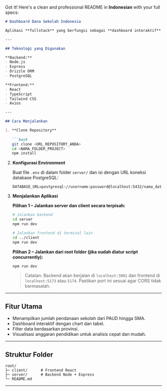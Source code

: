 Got it! Here's a clean and professional README in **Indonesian** with your full specs:

````markdown
# Dashboard Dana Sekolah Indonesia

Aplikasi **fullstack** yang berfungsi sebagai **dashboard interaktif** untuk memantau jumlah pendanaan sekolah di seluruh Indonesia, dari PAUD hingga SMA. Aplikasi ini menampilkan data secara visual dan memudahkan analisis distribusi anggaran pendidikan antar provinsi.

---

## Teknologi yang Digunakan

**Backend:**
- Node.js
- Express
- Drizzle ORM
- PostgreSQL

**Frontend:**
- React
- TypeScript
- Tailwind CSS
- Axios

---

## Cara Menjalankan

1. **Clone Repository**
   
   ```bash
   git clone <URL_REPOSITORY_ANDA>
   cd <NAMA_FOLDER_PROJECT>
   npm install
````

2. **Konfigurasi Environment**

   Buat file `.env` di dalam folder `server/` dan isi dengan URL koneksi database PostgreSQL:

   ```env
   DATABASE_URL=postgresql://username:password@localhost:5432/nama_database
   ```

3. **Menjalankan Aplikasi**

   **Pilihan 1 – Jalankan server dan client secara terpisah:**

   ```bash
   # Jalankan backend
   cd server
   npm run dev

   # Jalankan frontend di terminal lain
   cd ../client
   npm run dev
   ```

   **Pilihan 2 – Jalankan dari root folder (jika sudah diatur script concurrently):**

   ```bash
   npm run dev
   ```

   > Catatan: Backend akan berjalan di `localhost:3001` dan frontend di `localhost:5173` atau `5174`. Pastikan port ini sesuai agar CORS tidak bermasalah.

---

## Fitur Utama

* Menampilkan jumlah pendanaan sekolah dari PAUD hingga SMA.
* Dashboard interaktif dengan chart dan tabel.
* Filter data berdasarkan provinsi.
* Visualisasi anggaran pendidikan untuk analisis cepat dan mudah.

---

## Struktur Folder

```
root/
├─ client/      # Frontend React
├─ server/      # Backend Node + Express
└─ README.md
```

---





